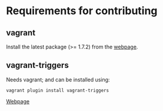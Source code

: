 
Requirements for contributing
=============================

vagrant
-------

Install the latest package (>= 1.7.2) from the [webpage](https://www.vagrantup.com/).


vagrant-triggers
----------------

Needs vagrant; and can be installed using:

```shell
vagrant plugin install vagrant-triggers
```

[Webpage](https://github.com/emyl/vagrant-triggers)
